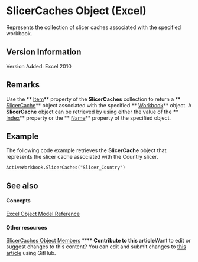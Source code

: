 
# SlicerCaches Object (Excel)

Represents the collection of slicer caches associated with the specified workbook.


## Version Information

Version Added: Excel 2010 


## Remarks

Use the  ** [Item](92776918-c597-98ed-a73e-0ab2ef9271a7.md)** property of the **SlicerCaches** collection to return a ** [SlicerCache](6e6533e3-0503-a1d3-9ecd-f7997233565f.md)** object associated with the specified ** [Workbook](8c00aa60-c974-eed3-0812-3c9625eb0d4c.md)** object. A **SlicerCache** object can be retrieved by using either the value of the ** [Index](b923111d-27cf-671e-e3de-5795ffb1a737.md)** property or the ** [Name](3b4a00c0-c6c9-6eee-043c-8102642354df.md)** property of the specified object.


## Example

The following code example retrieves the  **SlicerCache** object that represents the slicer cache associated with the Country slicer.


```
ActiveWorkbook.SlicerCaches("Slicer_Country")
```


## See also


#### Concepts


 [Excel Object Model Reference](11ea8598-8a20-92d5-f98b-0da04263bf2c.md)
#### Other resources


 [SlicerCaches Object Members](a84c1677-4061-baa1-0562-de07983ac68b.md)
****   **Contribute to this article**Want to edit or suggest changes to this content? You can edit and submit changes to  [this article](https://github.com/jhershey00/VBA_Excel_Test/OpenXMLCon/articles/d6097f70-cdc7-3be7-575c-cf43a0765e10.md) using GitHub.

